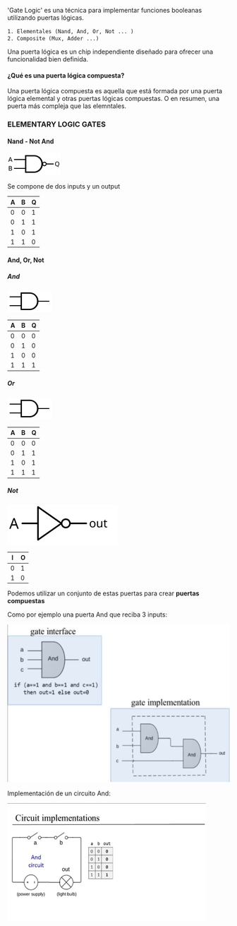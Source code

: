 'Gate Logic' es una técnica para implementar funciones booleanas utilizando puertas lógicas.

	1. Elementales (Nand, And, Or, Not ... )
	2. Composite (Mux, Adder ...)

Una puerta lógica es un chip independiente diseñado para ofrecer una funcionalidad bien definida.

#### ¿Qué es una puerta lógica compuesta?

Una puerta lógica compuesta es aquella que está formada por una puerta lógica elemental y otras puertas lógicas compuestas. O en resumen, una puerta más compleja que las elemntales.

### ELEMENTARY LOGIC GATES

#### Nand - Not And

![NAND](Images/AND.png)

Se compone de dos inputs y un output

| A   | B   | Q   |
| --- | --- | --- |
| 0   | 0   | 1   |
| 0   | 1   | 1   |
| 1   | 0   | 1   |
| 1   | 1   | 0   |

#### And, Or, Not

##### And
![AND](Images/GATE.png)

| A   | B   | Q   |
| --- | --- | --- |
| 0   | 0   | 0   |
| 0   | 1   | 0   |
| 1   | 0   | 0   |
| 1   | 1   | 1   |

##### Or
![OR](Images/GATE.png)

| A   | B   | Q   |
| --- | --- | --- |
| 0   | 0   | 0   |
| 0   | 1   | 1   |
| 1   | 0   | 1   |
| 1   | 1   | 1   |

##### Not
![NOT](Images/NOT.png)

| I   | O   |
| --- | --- |
| 0   | 1   |
| 1   | 0   |

Podemos utilizar un conjunto de estas puertas para crear **puertas compuestas**

Como por ejemplo una puerta And que reciba 3 inputs:

![Interface & Implementation](Images/Interface%20%26%20Implementation.png)

Implementación de un circuito And:

![Circuit And Example](Images/Circuit%20And%20Example.png)

